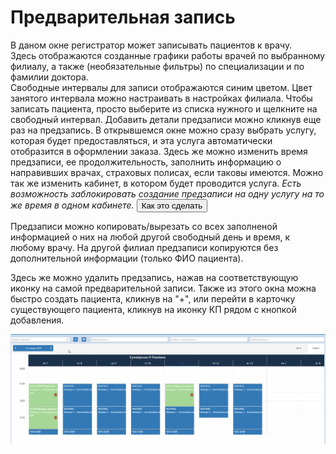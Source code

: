 # Предварительная запись

В даном окне регистратор может записывать пациентов к врачу.    
Здесь отображаются созданные графики работы врачей по выбранному филиалу, а также (необязательные фильтры) по специализации и по фамилии доктора.    
Свободные интервалы для записи отображаются синим цветом. Цвет занятого интервала можно настраивать в настройках филиала.
Чтобы записать пациента, просто выберите из списка нужного и щелкните на свободный интервал. Добавить детали предзаписи можно кликнув еще раз на предзапись. В открывшемся окне можно сразу выбрать услугу, которая будет предоставляться, и эта услуга автоматически отобразится в оформлении заказа. Здесь же можно изменить время предзаписи, ее продолжительность, заполнить информацию о направивших врачах, страховых полисах, если таковы имеются. Можно так же изменить кабинет, в котором будет проводится услуга. *Есть возможность заблокировать создание предзаписи на одну услугу на то же время в одном кабинете.*   <button onclick='showText()'>Как это сделать</button>
<div style='display:none' id='myDiv'>В справочнике "Кабинеты" выберите нужный кабинет и поставьте отметку о блокировании паралельной предзаписи
<img src="Image/block.png">
</div>

Предзаписи можно копировать/вырезать со всех заполненой информацией о них на любой другой свободный день и время, к любому врачу. На другой филиал предзаписи копируются без дополнительной информации (только ФИО пациента).   

Здесь же можно удалить предзапись, нажав на соответствующую иконку на самой предварительной записи.
Также из этого окна можна быстро создать пациента, кликнув на "+", или перейти в карточку существующего пациента, кликнув на иконку КП рядом с кнопкой добавления.

   ![Image](Image/PreRecord.gif)

<script>let show = false; let el = document.getElementById('myDiv');  function showText(){show = !show;if(show){el.style.cssText = 'display:block';}else{el.style.cssText = 'display:none'}</script>
